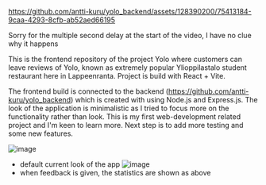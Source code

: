 
https://github.com/antti-kuru/yolo_backend/assets/128390200/75413184-9caa-4293-8cfb-ab52aed66195

Sorry for the multiple second delay at the start of the video, I have no clue why it happens


This is the frontend repository of the project Yolo where customers can leave reviews of Yolo, known as extremely popular Ylioppilastalo student restaurant here in Lappeenranta. Project is build with React + Vite. 

The frontend build is connected to the backend (https://github.com/antti-kuru/yolo_backend) which is created with using Node.js and Express.js. The look of the application is minimalistic as I tried to focus more on the functionality rather than look. This is my first web-development related project and I'm keen to learn more. Next step is to add more testing and some new features.



![image](https://github.com/antti-kuru/Yolo/assets/128390200/2d25edc8-6c03-4d63-b35f-c72c031ad5aa)
- default current look of the app
![image](https://github.com/antti-kuru/Yolo/assets/128390200/f5bb3403-bbba-408d-9d42-cbd04b768939)
- when feedback is given, the statistics are shown as above
